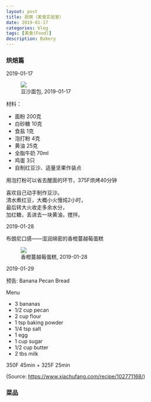 ```yaml
---
layout: post
title: 厨房（美食实验室）
date: 2019-01-17
categories: blog
tags: [美食(Food)]
description: Bakery
---
```


### 烘焙篇

2019-01-17

<figure>
<img src="{{ "img/hwang_bread-min.jpg" | absolute_url }}" />
<figcaption>豆沙面包, 2019-01-17 </figcaption>
</figure>

材料：
- 面粉 200克
- 白砂糖 10克
- 食盐 1克
- 泡打粉 4克
- 黄油 25克
- 全脂牛奶 70ml
- 鸡蛋 3只
- 自制红豆沙、适量坚果作装点

用泡打粉可以省去醒面的环节，375F烘烤40分钟

喜欢自己动手制作豆沙。  
清水煮红豆，大概小火慢炖2小时，  
最后转大火收走多余水分，  
加红糖，丢进去一块黄油，搅拌。

2019-01-28

布朗尼口感——湿润绵密的香橙蔓越莓蛋糕

<figure>
<img src="{{ "img/hwang_obcake-min.jpg" | absolute_url }}" />
<figcaption>香橙蔓越莓蛋糕, 2019-01-28 </figcaption>
</figure>

2019-01-29

预告: Banana Pecan Bread

Menu 

- 3 bananas
- 1/2 cup pecan
- 2 cup flour
- 1 tsp baking powder
- 1/4 tsp salt
- 1 egg
- 1 cup sugar
- 1/2 cup butter
- 2 tbs milk 

350F 45min + 325F 25min

(Source: https://www.xiachufang.com/recipe/102771168/)

### 菜品
